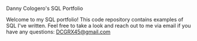 Danny Cologero's SQL Portfolio

Welcome to my SQL portfolio! This code repository contains examples of SQL I've written. Feel free to take a look and reach out to me via email if you have any questions: DCGRX45@gmail.com
